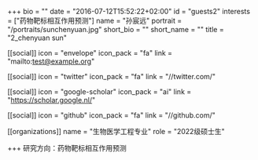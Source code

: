 
+++
bio = ""
date = "2016-07-12T15:52:22+02:00"
id = "guests2"
interests = ["药物靶标相互作用预测"]
name = "孙宸远"
portrait = "/portraits/sunchenyuan.jpg"
short_bio = ""
short_name = ""
title = "2_chenyuan sun"

[[social]]
    icon = "envelope"
    icon_pack = "fa"
    link = "mailto:test@example.org"

[[social]]
    icon = "twitter"
    icon_pack = "fa"
    link = "//twitter.com/"

[[social]]
    icon = "google-scholar"
    icon_pack = "ai"
    link = "https://scholar.google.nl/"

[[social]]
    icon = "github"
    icon_pack = "fa"
    link = "//github.com/"

[[organizations]]
    name = "生物医学工程专业"
    role = "2022级硕士生"

+++
研究方向：药物靶标相互作用预测